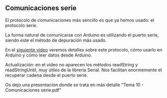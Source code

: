 ## Comunicaciones serie

El protocolo de comunicaciones más sencillo es que ya hemos usado: el protocolo serie.

La forma natural de comunicarse con Arduino es utilizando el puerto serie, siendo este el método de depuración más usado.

En el [siguiente vídeo](https://youtu.be/A6BH4cfqS4k) veremos detalles sobre este protocolo, cómo usarlo en Arduino y cómo leer datos desde Arduino.

Actualización: en el vídeo no aparecen los métodos readString y readStringUntil, muy útiles de la librería Serial. Nos facilitan enormemente el recuperar cadena desde el puerto serie.

Os dejo una presentación donde se trata en más detalle "Tema 10 - Comunicaciones serie.pdf"
